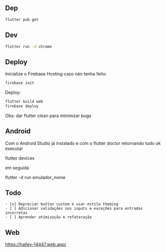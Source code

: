 ## Dep
```bash
flutter pub get
```

## Dev
```bash
flutter run -d chrome
```

## Deploy

Inicialize o Firebase Hosting caso não tenha feito:
```bash
firebase init
```
Deploy:

```bash
flutter build web
firebase deploy
```
Obs: dar flutter clean para minimizar bugs

## Android
Com o Android Studio já instalado e com o flutter doctor retornando tudo ok executar 

flutter devices

em seguida

flutter -d run emulador_nome

## Todo

    - [x] Depreciar button custom e usar estilo theming
    - [ ] Adicionar validações nos inputs e exceções para entradas incorretas
    - [ ] Aprender otimização e refatoração

## Web

https://halley-14447.web.app/